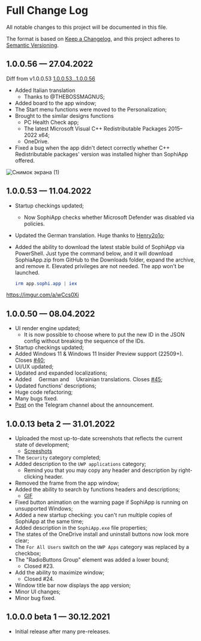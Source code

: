 # Full Change Log

All notable changes to this project will be documented in this file.

The format is based on [Keep a Changelog](https://keepachangelog.com/en/1.0.0/),
and this project adheres to [Semantic Versioning](https://semver.org/spec/v2.0.0.html).

## 1.0.0.56 — 27.04.2022

Diff from v1.0.0.53
[1.0.0.53...1.0.0.56](https://github.com/Sophia-Community/SophiApp/compare/1.0.0.53...1.0.0.56)

* Added Italian translation <img src="https://upload.wikimedia.org/wikipedia/commons/0/03/Flag_of_Italy.svg" height="11px"/> 
  * Thanks to @THEBOSSMAGNUS;
* Added board to the app window;
* The Start menu functions were moved to the Personalization;
* Brought to the similar designs functions
  * PC Health Check app;
  * The latest Microsoft Visual C++ Redistributable Packages 2015–2022 x64;
  * OneDrive.
* Fixed a bug when the app didn't detect correctly whether C++ Redistributable packages' version was installed higher than SophiApp offered.

![Снимок экрана (1)](https://user-images.githubusercontent.com/10544660/165491772-c0c4d344-f890-4253-8819-51925f5de39f.png)

## 1.0.0.53 — 11.04.2022

* Startup checkings updated;
  * Now SophiApp checks whether Microsoft Defender was disabled via policies.
* Updated the German translation. Huge thanks to [Henry2o1o](https://github.com/Henry2o1o);
* Added the ability to download the latest stable build of SophiApp via PowerShell. Just type the command below, and it will download SophiaApp.zip from GitHub to the Downloads folder, expand the archive, and remove it. Elevated privileges are not needed. The app won't be launched.

  ```powershell
  irm app.sophi.app | iex
  ```

https://imgur.com/a/wCcs0Xi

## 1.0.0.50 — 08.04.2022

* UI render engine updated;
  * It is now possible to choose where to put the new ID in the JSON config without breaking the sequence of the IDs.
* Startup checkings updated;
* Added Windows 11 & Windows 11 Insider Preview support (22509+). Closes [#40](https://github.com/Sophia-Community/SophiApp/issues/40);
* UI/UX updated;
* Updated and expanded localizations;
* Added <img src="https://upload.wikimedia.org/wikipedia/commons/b/ba/Flag_of_Germany.svg" height="11px"/> German and <img src="https://upload.wikimedia.org/wikipedia/commons/4/49/Flag_of_Ukraine.svg" height="11px"/> Ukrainian translations. Closes [#45](https://github.com/Sophia-Community/SophiApp/issues/45);
* Updated functions' descriptions;
* Huge code refactoring;
* Many bugs fixed.
* [Post](https://t.me/SophiaNews/746) on the Telegram channel about the announcement.

## 1.0.0.13 beta 2 — 31.01.2022

* Uploaded the most up-to-date screenshots that reflects the current state of development;
  * [Screeshots](https://github.com/Sophia-Community/SophiApp#screenshots-helen)
* The `Security` category completed;
* Added description to the `UWP applications` category;
  * Remind you that you may copy any header and description by right-clicking header.
* Removed the frame from the app window;
* Added the ability to search by functions headers and descriptions;
  * [GIF](https://github.com/Sophia-Community/SophiApp#searching-feature)
* Fixed button animation on the warning page if SophiApp is running on unsupported Windows;
* Added a new startup checking: you can't run multiple copies of SophiApp at the same time;
* Added description in the `SophiApp.exe` file properties;
* The states of the OneDrive install and uninstall buttons now look more clear;
* The `For All Users` switch on the `UWP Apps` category was replaced by a checkbox;
* The "RadioButtons Group" element was added a lower bound;
  * Closed #23.
* Add the ability to maximize window;
  * Closed #24.
* Window title bar now displays the app version;
* Minor UI changes;
* Minor bug fixed.

## 1.0.0.0 beta 1 — 30.12.2021

* Initial release after many pre-releases.

